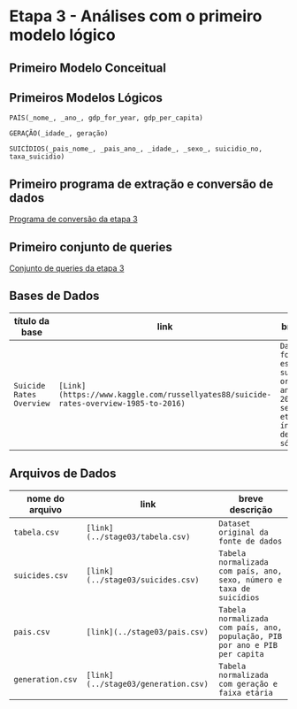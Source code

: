 # Etapa 3 - Análises com o primeiro modelo lógico

## Primeiro Modelo Conceitual

## Primeiros Modelos Lógicos

~~~
PAÍS(_nome_, _ano_, gdp_for_year, gdp_per_capita)

GERAÇÃO(_idade_, geração)

SUICÍDIOS(_pais_nome_, _pais_ano_, _idade_, _sexo_, suicidio_no, taxa_suicidio)
~~~

## Primeiro programa de extração e conversão de dados

[Programa de conversão da etapa 3](../stage03/src)

## Primeiro conjunto de queries

[Conjunto de queries da etapa 3](../stage03/notebook)

## Bases de Dados

título da base | link | breve descrição
----- | ----- | -----
`Suicide Rates Overview` | `[Link](https://www.kaggle.com/russellyates88/suicide-rates-overview-1985-to-2016)` | `Dataset em formato CSV com estatísticas de suicídio organizadas por anos (1985 a 2016), países, sexo, faixas etárias e índices de desenvolvimento sócioeconômicos.`

## Arquivos de Dados

nome do arquivo | link | breve descrição
----- | ----- | -----
`tabela.csv` | `[link](../stage03/tabela.csv)` | `Dataset original da fonte de dados`
`suicides.csv` | `[link](../stage03/suicides.csv)` | `Tabela normalizada com país, ano, sexo, número e taxa de suicídios`
`pais.csv` | `[link](../stage03/pais.csv)` | `Tabela normalizada com país, ano, população, PIB por ano e PIB per capita`
`generation.csv` | `[link](../stage03/generation.csv)` | `Tabela normalizada com geração e faixa etária`